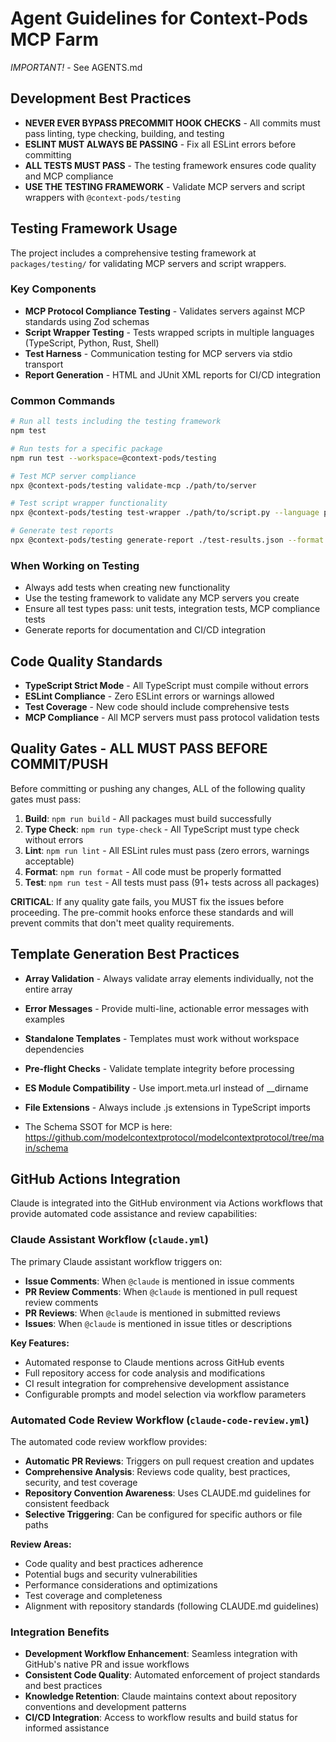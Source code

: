 # Agent Guidelines for Context-Pods MCP Farm

_IMPORTANT!_ - See AGENTS.md

## Development Best Practices

- **NEVER EVER BYPASS PRECOMMIT HOOK CHECKS** - All commits must pass linting, type checking, building, and testing
- **ESLINT MUST ALWAYS BE PASSING** - Fix all ESLint errors before committing
- **ALL TESTS MUST PASS** - The testing framework ensures code quality and MCP compliance
- **USE THE TESTING FRAMEWORK** - Validate MCP servers and script wrappers with `@context-pods/testing`

## Testing Framework Usage

The project includes a comprehensive testing framework at `packages/testing/` for validating MCP servers and script wrappers.

### Key Components

- **MCP Protocol Compliance Testing** - Validates servers against MCP standards using Zod schemas
- **Script Wrapper Testing** - Tests wrapped scripts in multiple languages (TypeScript, Python, Rust, Shell)
- **Test Harness** - Communication testing for MCP servers via stdio transport
- **Report Generation** - HTML and JUnit XML reports for CI/CD integration

### Common Commands

```bash
# Run all tests including the testing framework
npm test

# Run tests for a specific package
npm run test --workspace=@context-pods/testing

# Test MCP server compliance
npx @context-pods/testing validate-mcp ./path/to/server

# Test script wrapper functionality
npx @context-pods/testing test-wrapper ./path/to/script.py --language python

# Generate test reports
npx @context-pods/testing generate-report ./test-results.json --format html
```

### When Working on Testing

- Always add tests when creating new functionality
- Use the testing framework to validate any MCP servers you create
- Ensure all test types pass: unit tests, integration tests, MCP compliance tests
- Generate reports for documentation and CI/CD integration

## Code Quality Standards

- **TypeScript Strict Mode** - All TypeScript must compile without errors
- **ESLint Compliance** - Zero ESLint errors or warnings allowed
- **Test Coverage** - New code should include comprehensive tests
- **MCP Compliance** - All MCP servers must pass protocol validation tests

## Quality Gates - ALL MUST PASS BEFORE COMMIT/PUSH

Before committing or pushing any changes, ALL of the following quality gates must pass:

1. **Build**: `npm run build` - All packages must build successfully
2. **Type Check**: `npm run type-check` - All TypeScript must type check without errors
3. **Lint**: `npm run lint` - All ESLint rules must pass (zero errors, warnings acceptable)
4. **Format**: `npm run format` - All code must be properly formatted
5. **Test**: `npm run test` - All tests must pass (91+ tests across all packages)

**CRITICAL**: If any quality gate fails, you MUST fix the issues before proceeding. The pre-commit hooks enforce these standards and will prevent commits that don't meet quality requirements.

## Template Generation Best Practices

- **Array Validation** - Always validate array elements individually, not the entire array
- **Error Messages** - Provide multi-line, actionable error messages with examples
- **Standalone Templates** - Templates must work without workspace dependencies
- **Pre-flight Checks** - Validate template integrity before processing
- **ES Module Compatibility** - Use import.meta.url instead of \_\_dirname
- **File Extensions** - Always include .js extensions in TypeScript imports

- The Schema SSOT for MCP is here: https://github.com/modelcontextprotocol/modelcontextprotocol/tree/main/schema

## GitHub Actions Integration

Claude is integrated into the GitHub environment via Actions workflows that provide automated code assistance and review capabilities:

### Claude Assistant Workflow (`claude.yml`)

The primary Claude assistant workflow triggers on:
- **Issue Comments**: When `@claude` is mentioned in issue comments
- **PR Review Comments**: When `@claude` is mentioned in pull request review comments  
- **PR Reviews**: When `@claude` is mentioned in submitted reviews
- **Issues**: When `@claude` is mentioned in issue titles or descriptions

**Key Features:**
- Automated response to Claude mentions across GitHub events
- Full repository access for code analysis and modifications
- CI result integration for comprehensive development assistance
- Configurable prompts and model selection via workflow parameters

### Automated Code Review Workflow (`claude-code-review.yml`)

The automated code review workflow provides:
- **Automatic PR Reviews**: Triggers on pull request creation and updates
- **Comprehensive Analysis**: Reviews code quality, best practices, security, and test coverage
- **Repository Convention Awareness**: Uses CLAUDE.md guidelines for consistent feedback
- **Selective Triggering**: Can be configured for specific authors or file paths

**Review Areas:**
- Code quality and best practices adherence
- Potential bugs and security vulnerabilities  
- Performance considerations and optimizations
- Test coverage and completeness
- Alignment with repository standards (following CLAUDE.md guidelines)

### Integration Benefits

- **Development Workflow Enhancement**: Seamless integration with GitHub's native PR and issue workflows
- **Consistent Code Quality**: Automated enforcement of project standards and best practices
- **Knowledge Retention**: Claude maintains context about repository conventions and development patterns
- **CI/CD Integration**: Access to workflow results and build status for informed assistance
